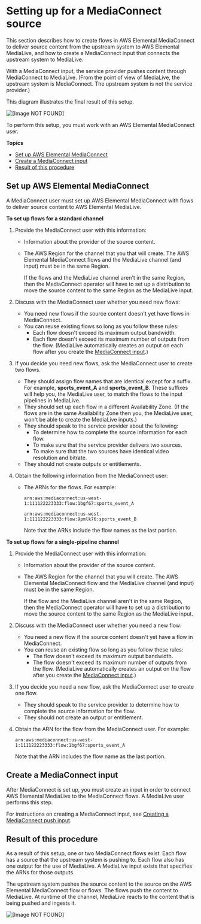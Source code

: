 # Setting up for a MediaConnect source<a name="emx-upstream"></a>

This section describes how to create flows in AWS Elemental MediaConnect to deliver source content from the upstream system to AWS Elemental MediaLive, and how to create a MediaConnect input that connects the upstream system to MediaLive\. 

With a MediaConnect input, the service provider pushes content through MediaConnect to MediaLive\. \(From the point of view of MediaLive, the upstream system is MediaConnect\. The upstream system is not the service provider\.\) 

This diagram illustrates the final result of this setup\.

![\[Image NOT FOUND\]](http://docs.aws.amazon.com/medialive/latest/ug/images\emx-push-uss-input.png)

To perform this setup, you must work with an AWS Elemental MediaConnect user\.

**Topics**
+ [Set up AWS Elemental MediaConnect](#setup-emx-flows)
+ [Create a MediaConnect input](#setup-input-emx)
+ [Result of this procedure](#setup-result-emx)

## Set up AWS Elemental MediaConnect<a name="setup-emx-flows"></a>

A MediaConnect user must set up AWS Elemental MediaConnect with flows to deliver source content to AWS Elemental MediaLive\.

**To set up flows for a standard channel**

1. Provide the MediaConnect user with this information:
   + Information about the provider of the source content\.
   + The AWS Region for the channel that you that will create\. The AWS Elemental MediaConnect flows and the MediaLive channel \(and input\) must be in the same Region\. 

     If the flows and the MediaLive channel aren't in the same Region, then the MediaConnect operator will have to set up a distribution to move the source content to the same Region as the MediaLive input\.

1. Discuss with the MediaConnect user whether you need new flows:
   + You need new flows if the source content doesn't yet have flows in MediaConnect\.
   + You can reuse existing flows so long as you follow these rules:
     + Each flow doesn't exceed its maximum output bandwidth\.
     + Each flow doesn't exceed its maximum number of outputs from the flow\. \(MediaLive automatically creates an output on each flow after you create the [MediaConnect input](input-create-push-mediaconnect.md)\.\)

1. If you decide you need new flows, ask the MediaConnect user to create two flows\. 
   +  They should assign flow names that are identical except for a suffix\. For example, **sports\_event\_A** and **sports\_event\_B**\. These suffixes will help you, the MediaLive user, to match the flows to the input pipelines in MediaLive\.
   + They should set up each flow in a different Availability Zone\. \(If the flows are in the same Availability Zone then you, the MediaLive user, won't be able to create the MediaLive inputs\.\)
   + They should speak to the service provider about the following:
     + To determine how to complete the source information for each flow\.
     + To make sure that the service provider delivers two sources\.
     + To make sure that the two sources have identical video resolution and bitrate\.
   + They should not create outputs or entitlements\.

1. Obtain the following information from the MediaConnect user:
   + The ARNs for the flows\. For example:

     `arn:aws:mediaconnect:us-west-1:111122223333:flow:1bgf67:sports_event_A`

     `arn:aws:mediaconnect:us-west-1:111122223333:flow:9pmlk76:sports_event_B`

     Note that the ARNs include the flow names as the last portion\. 

**To set up flows for a single\-pipeline channel**

1. Provide the MediaConnect user with this information:
   + Information about the provider of the source content\.
   + The AWS Region for the channel that you will create\. The AWS Elemental MediaConnect flow and the MediaLive channel \(and input\) must be in the same Region\. 

     If the flow and the MediaLive channel aren't in the same Region, then the MediaConnect operator will have to set up a distribution to move the source content to the same Region as the MediaLive input\.

1. Discuss with the MediaConnect user whether you need a new flow:
   + You need a new flow if the source content doesn't yet have a flow in MediaConnect\.
   + You can reuse an existing flow so long as you follow these rules:
     + The flow doesn't exceed its maximum output bandwidth\.
     + The flow doesn't exceed its maximum number of outputs from the flow\. \(MediaLive automatically creates an output on the flow after you create the [MediaConnect input](input-create-push-mediaconnect.md)\.\)

1. If you decide you need a new flow, ask the MediaConnect user to create one flow\. 
   + They should speak to the service provider to determine how to complete the source information for the flow\.
   + They should not create an output or entitlement\.

1. Obtain the ARN for the flow from the MediaConnect user\. For example:

   `arn:aws:mediaconnect:us-west-1:111122223333:flow:1bgf67:sports_event_A`

   Note that the ARN includes the flow name as the last portion\. 

## Create a MediaConnect input<a name="setup-input-emx"></a>

After MediaConnect is set up, you must create an input in order to connect AWS Elemental MediaLive to the MediaConnect flows\. A MediaLive user performs this step\.

For instructions on creating a MediaConnect input, see [Creating a MediaConnect push input](input-create-push-mediaconnect.md)\.

## Result of this procedure<a name="setup-result-emx"></a>

As a result of this setup, one or two MediaConnect flows exist\. Each flow has a source that the upstream system is pushing to\. Each flow also has one output for the use of MediaLive\. A MediaLive input exists that specifies the ARNs for those outputs\. 

The upstream system pushes the source content to the source on the AWS Elemental MediaConnect flow or flows\. The flows push the content to MediaLive\. At runtime of the channel, MediaLive reacts to the content that is being pushed and ingests it\. 

![\[Image NOT FOUND\]](http://docs.aws.amazon.com/medialive/latest/ug/images\emx-push-uss-input.png)